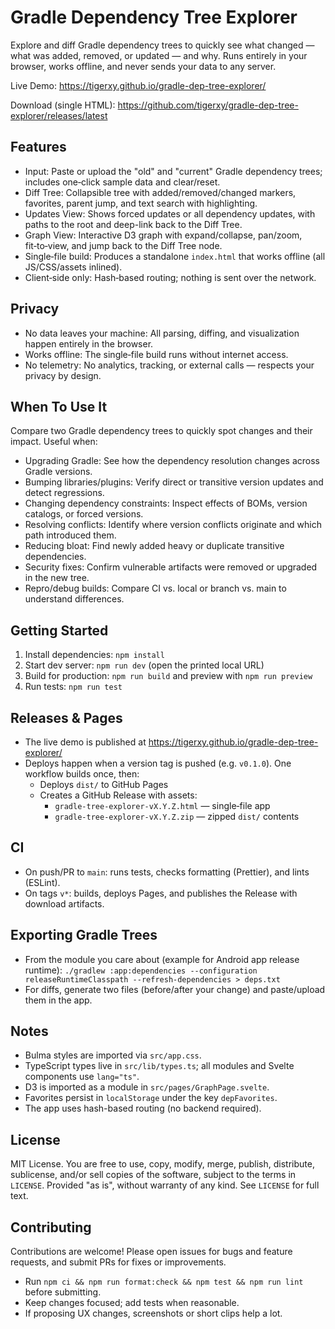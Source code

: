 # Gradle Dependency Tree Explorer

Explore and diff Gradle dependency trees to quickly see what changed — what was added, removed, or updated — and why. Runs entirely in your browser, works offline, and never sends your data to any server.

Live Demo: https://tigerxy.github.io/gradle-dep-tree-explorer/

Download (single HTML): https://github.com/tigerxy/gradle-dep-tree-explorer/releases/latest

## Features

- Input: Paste or upload the "old" and "current" Gradle dependency trees; includes one‑click sample data and clear/reset.
- Diff Tree: Collapsible tree with added/removed/changed markers, favorites, parent jump, and text search with highlighting.
- Updates View: Shows forced updates or all dependency updates, with paths to the root and deep-link back to the Diff Tree.
- Graph View: Interactive D3 graph with expand/collapse, pan/zoom, fit‑to‑view, and jump back to the Diff Tree node.
- Single‑file build: Produces a standalone `index.html` that works offline (all JS/CSS/assets inlined).
- Client‑side only: Hash‑based routing; nothing is sent over the network.

## Privacy

- No data leaves your machine: All parsing, diffing, and visualization happen entirely in the browser.
- Works offline: The single‑file build runs without internet access.
- No telemetry: No analytics, tracking, or external calls — respects your privacy by design.

## When To Use It

Compare two Gradle dependency trees to quickly spot changes and their impact. Useful when:

- Upgrading Gradle: See how the dependency resolution changes across Gradle versions.
- Bumping libraries/plugins: Verify direct or transitive version updates and detect regressions.
- Changing dependency constraints: Inspect effects of BOMs, version catalogs, or forced versions.
- Resolving conflicts: Identify where version conflicts originate and which path introduced them.
- Reducing bloat: Find newly added heavy or duplicate transitive dependencies.
- Security fixes: Confirm vulnerable artifacts were removed or upgraded in the new tree.
- Repro/debug builds: Compare CI vs. local or branch vs. main to understand differences.

## Getting Started

1. Install dependencies: `npm install`
2. Start dev server: `npm run dev` (open the printed local URL)
3. Build for production: `npm run build` and preview with `npm run preview`
4. Run tests: `npm run test`

## Releases & Pages

- The live demo is published at https://tigerxy.github.io/gradle-dep-tree-explorer/
- Deploys happen when a version tag is pushed (e.g. `v0.1.0`). One workflow builds once, then:
  - Deploys `dist/` to GitHub Pages
  - Creates a GitHub Release with assets:
    - `gradle-tree-explorer-vX.Y.Z.html` — single‑file app
    - `gradle-tree-explorer-vX.Y.Z.zip` — zipped `dist/` contents

## CI

- On push/PR to `main`: runs tests, checks formatting (Prettier), and lints (ESLint).
- On tags `v*`: builds, deploys Pages, and publishes the Release with download artifacts.

## Exporting Gradle Trees

- From the module you care about (example for Android app release runtime):
  `./gradlew :app:dependencies --configuration releaseRuntimeClasspath --refresh-dependencies > deps.txt`
- For diffs, generate two files (before/after your change) and paste/upload them in the app.

## Notes

- Bulma styles are imported via `src/app.css`.
- TypeScript types live in `src/lib/types.ts`; all modules and Svelte components use `lang="ts"`.
- D3 is imported as a module in `src/pages/GraphPage.svelte`.
- Favorites persist in `localStorage` under the key `depFavorites`.
- The app uses hash-based routing (no backend required).

## License

MIT License. You are free to use, copy, modify, merge, publish, distribute, sublicense, and/or sell copies of the software, subject to the terms in `LICENSE`. Provided "as is", without warranty of any kind. See `LICENSE` for full text.

## Contributing

Contributions are welcome! Please open issues for bugs and feature requests, and submit PRs for fixes or improvements.

- Run `npm ci && npm run format:check && npm test && npm run lint` before submitting.
- Keep changes focused; add tests when reasonable.
- If proposing UX changes, screenshots or short clips help a lot.

